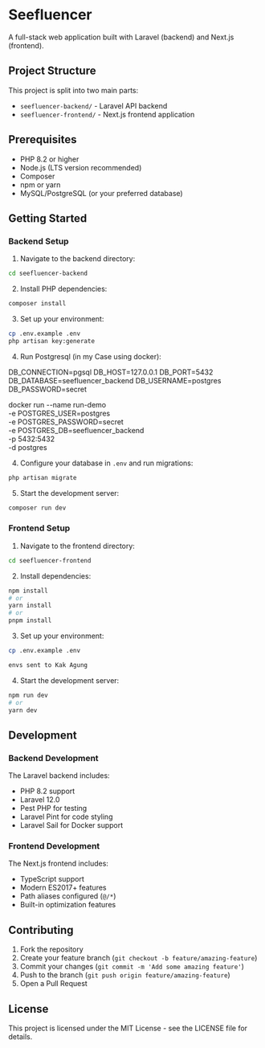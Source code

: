 # Seefluencer

A full-stack web application built with Laravel (backend) and Next.js (frontend).

## Project Structure

This project is split into two main parts:
- `seefluencer-backend/` - Laravel API backend
- `seefluencer-frontend/` - Next.js frontend application

## Prerequisites

- PHP 8.2 or higher
- Node.js (LTS version recommended)
- Composer
- npm or yarn
- MySQL/PostgreSQL (or your preferred database)

## Getting Started

### Backend Setup

1. Navigate to the backend directory:
```bash
cd seefluencer-backend
```

2. Install PHP dependencies:
```bash
composer install
```

3. Set up your environment:
```bash
cp .env.example .env
php artisan key:generate

```

4. Run Postgresql (in my Case using docker):

DB_CONNECTION=pgsql
DB_HOST=127.0.0.1
DB_PORT=5432
DB_DATABASE=seefluencer_backend
DB_USERNAME=postgres
DB_PASSWORD=secret

docker run --name run-demo \
  -e POSTGRES_USER=postgres \
  -e POSTGRES_PASSWORD=secret \
  -e POSTGRES_DB=seefluencer_backend \
  -p 5432:5432 \
  -d postgres


4. Configure your database in `.env` and run migrations:
```bash
php artisan migrate
```

5. Start the development server:
```bash
composer run dev
```

### Frontend Setup

1. Navigate to the frontend directory:
```bash
cd seefluencer-frontend
```

2. Install dependencies:
```bash
npm install
# or
yarn install
# or
pnpm install
```

3. Set up your environment:
```bash
cp .env.example .env

envs sent to Kak Agung
```

4. Start the development server:
```bash
npm run dev
# or
yarn dev
```

## Development

### Backend Development

The Laravel backend includes:
- PHP 8.2 support
- Laravel 12.0
- Pest PHP for testing
- Laravel Pint for code styling
- Laravel Sail for Docker support

### Frontend Development

The Next.js frontend includes:
- TypeScript support
- Modern ES2017+ features
- Path aliases configured (`@/*`)
- Built-in optimization features


## Contributing

1. Fork the repository
2. Create your feature branch (`git checkout -b feature/amazing-feature`)
3. Commit your changes (`git commit -m 'Add some amazing feature'`)
4. Push to the branch (`git push origin feature/amazing-feature`)
5. Open a Pull Request

## License

This project is licensed under the MIT License - see the LICENSE file for details.







